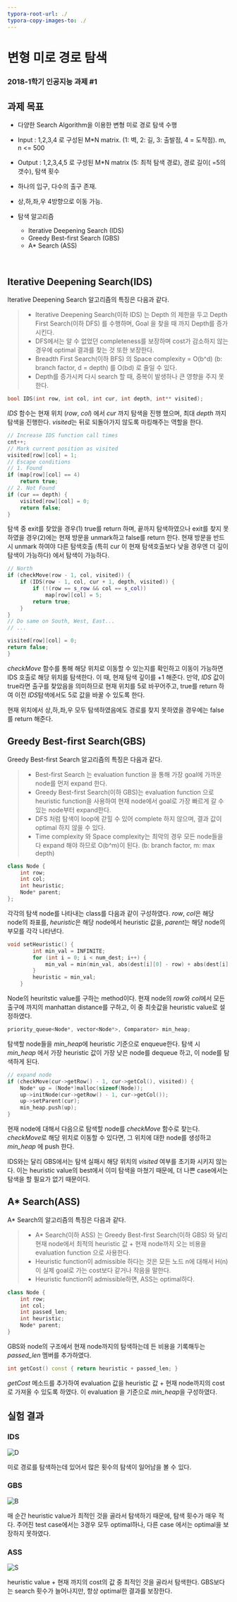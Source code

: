 ```yaml
---
typora-root-url: ./
typora-copy-images-to: ./
---
```


# 변형 미로 경로 탐색

### 2018-1학기 인공지능 과제 #1





## 과제 목표

- 다양한 Search Algorithm을 이용한 변형 미로 경로 탐색 수행

- Input : 1,2,3,4 로 구성된 M*N matrix. (1: 벽, 2: 길, 3: 출발점, 4 = 도착점). m, n <= 500

- Output : 1,2,3,4,5 로 구성된 M*N matrix (5: 최적 탐색 경로), 경로 길이( =5의 갯수), 탐색 횟수

- 하나의 입구, 다수의 출구 존재.

- 상,하,좌,우 4방향으로 이동 가능.

- 탐색 알고리즘

  - Iterative Deepening Search (IDS)
  - Greedy Best-first Search (GBS)
  - A* Search (ASS)

  ​

## Iterative Deepening Search(IDS)

Iterative Deepening Search 알고리즘의 특징은 다음과 같다.

> - Iterative Deepening Search(이하 IDS) 는 Depth 의 제한을 두고 Depth First Search(이하 DFS) 를 수행하며, Goal 을 찾을 때 까지 Depth를 증가시킨다.
> - DFS에서는 알 수 없었던 completeness를 보장하며 cost가 감소하지 않는 경우에 optimal 결과를 찾는 것 또한 보장한다. 
> - Breadth First Search(이하 BFS) 의 Space complexity = O(b^d) (b: branch factor, d = depth) 를 O(bd) 로 줄일 수 있다. 
> - Depth를 증가시켜 다시 search 할 때, 중복이 발생하나 큰 영향을 주지 못한다.



```c++
bool IDS(int row, int col, int cur, int depth, int** visited);
```

*IDS* 함수는 현재 위치 (*row*, *col*) 에서 *cur* 까지 탐색을 진행 했으며, 최대 *depth* 까지 탐색을 진행한다. *visited*는 뒤로 되돌아가지 않도록 마킹해주는 역할을 한다. 

```c++
// Increase IDS function call times
cnt++;
// Mark current position as visited
visited[row][col] = 1;
// Escape conditions
// 1. Found
if (map[row][col] == 4)
	return true;
// 2. Not Found
if (cur == depth) {
	visited[row][col] = 0;
	return false;
}        
```

 탐색 중 exit를 찾았을 경우(1) true를 return 하며, 끝까지 탐색하였으나 exit를 찾지 못하였을 경우(2)에는 현재 방문을 unmark하고 false를 return 한다. 현재 방문을 반드시 unmark 하여야 다른 탐색호출 (특히 cur 이 현재 탐색호출보다 낮을 경우엔 더 깊이 탐색이 가능하다) 에서 탐색이 가능하다.

```c++
// North
if (checkMove(row - 1, col, visited)) {
	if (IDS(row - 1, col, cur + 1, depth, visited)) {
		if (!(row == s_row && col == s_col))
			map[row][col] = 5;
		return true;
	}
}
// Do same on South, West, East...
// ...

visited[row][col] = 0;
return false;
}
```

 *checkMove* 함수를 통해 해당 위치로 이동할 수 있는지를 확인하고 이동이 가능하면 IDS 호출로 해당 위치를 탐색한다. 이 때, 현재 탐색 깊이를 +1 해준다. 만약, *IDS* 값이 true라면 출구를 찾았음을 의미하므로 현재 위치를 5로 바꾸어주고, true를 return 하여 이전 *IDS*탐색에서도 5로 값을 바꿀 수 있도록 한다.

 현재 위치에서 상,하,좌,우 모두 탐색하였음에도 경로를 찾지 못하였을 경우에는 false를 return 해준다.





## Greedy Best-first Search(GBS)

Greedy Best-first Search 알고리즘의 특징은 다음과 같다.

> - Best-first Search 는 evaluation function 을 통해 가장 goal에 가까운 node를 먼저 expand 한다.
> - Greedy Best-first Search(이하 GBS)는 evaluation function 으로 heuristic function을 사용하여 현재 node에서 goal로 가장 빠르게 갈 수 있는 node부터 expand한다.
> - DFS 처럼 탐색이 loop에 갇힐 수 있어 complete 하지 않으며, 결과 값이 optimal 하지 않을 수 있다.
> - Time complexity 와 Space complexity는 최악의 경우 모든 node들을 다 expand 해야 하므로 O(b^m)이 된다. (b: branch factor, m: max depth)



```c++
class Node {
    int row;
    int col;
    int heuristic;
    Node* parent;
};
```

  각각의 탐색 node를 나타내는  class를 다음과 같이 구성하였다. *row*, *col*은 해당 node의 좌표를, *heuristic*은 해당 node에서 heuristic 값을, *parent*는 해당 node의 부모를 각각 나타낸다.

```c++
void setHeuristic() { 
		int min_val = INFINITE;
		for (int i = 0; i < num_dest; i++) {
			min_val = min(min_val, abs(dest[i][0] - row) + abs(dest[i][1] - col));
		}
		heuristic = min_val;
	}
```

  Node의 heuritstic value를 구하는 method이다. 현재 node의 *row*와 *col*에서 모든 출구에 까지의 manhattan distance를 구하고, 이 중 최솟값을 heuristic value로 설정하였다.

```c++
priority_queue<Node*, vector<Node*>, Comparator> min_heap;
```

 탐색할 node들을 *min_heap*에 heuristic 기준으로 enqueue한다. 탐색 시 *min_heap* 에서 가장 heuristic 값이 가장 낮은 node를 dequeue 하고, 이 node를 탐색하게 된다.

```c++
// expand node
if (checkMove(cur->getRow() - 1, cur->getCol(), visited)) {
	Node* up = (Node*)malloc(sizeof(Node));
	up->initNode(cur->getRow() - 1, cur->getCol());
	up->setParent(cur);
	min_heap.push(up);
}
```

 현재 node에 대해서 다음으로 탐색할 node를 *checkMove* 함수로 찾는다. *checkMove*로 해당 위치로 이동할 수 있다면, 그 위치에 대한 node를 생성하고 *min_heap* 에 push 한다.

 IDS와는 달리 GBS에서는 탐색 실패시 해당 위치의 *visited* 여부를 초기화 시키지 않는다. 이는 heuristic value의 best에서 이미 탐색을 마쳤기 때문에, 더 나쁜 case에서는 탐색을 할 필요가 없기 때문이다.



## A* Search(ASS)

A* Search의 알고리즘의 특징은 다음과 같다. 

> - A* Search(이하 ASS) 는 Greedy Best-first Search(이하 GBS) 와 달리 현재 node에서 최적의 heuristic 값 + 현재 node까지 오는 비용을 evaluation function 으로 사용한다.
> - Heuristic function이 admissible 하다는 것은 모든 노드 n에 대해서 H(n)이 실제 goal로 가는 cost보다 같거나 작음을 말한다.
> - Heuristic function이 admissible하면, ASS는 optimal하다.



```c++
class Node {
	int row;
	int col;
	int passed_len;
	int heuristic;
	Node* parent;
}
```

 GBS와 node의 구조에서 현재 node까지의 탐색하는데 든 비용을 기록해두는 *passed_len* 멤버를 추가하였다.

```c++
int getCost() const { return heuristic + passed_len; }
```

 *getCost* 메소드를 추가하여 evaluation 값을 heuristic 값 + 현재 node까지의 cost 로 가져올 수 있도록 하였다. 이 evaluation 을 기준으로 *min_heap*을 구성하였다.



## 실험 결과

### IDS 

![D](/IDS.jpg)

 미로 경로를 탐색하는데 있어서 많은 횟수의 탐색이 일어남을 볼 수 있다.



### GBS

![B](/GBS.jpg)

 매 순간 heuristic value가 최적인 것을 골라서 탐색하기 때문에, 탐색 횟수가 매우 적다. 주어진 test case에서는 3경우 모두 optimal하나, 다른 case 에서는 optimal을 보장하지 못하였다. 



### ASS

![S](/ASS.jpg)

 heuristic value + 현재 까지의 cost의 값 중 최적인 것을 골라서 탐색한다. GBS보다는 search 횟수가 늘어나지만, 항상 optimal한 결과를 보장한다.

